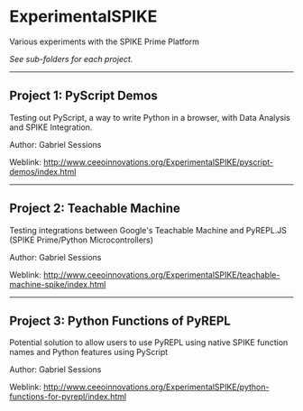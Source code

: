 # ExperimentalSPIKE
Various experiments with the SPIKE Prime Platform

*See sub-folders for each project.*

---
## Project 1: PyScript Demos

Testing out PyScript, a way to write Python in a browser, with Data Analysis and SPIKE Integration.

Author: Gabriel Sessions

Weblink: http://www.ceeoinnovations.org/ExperimentalSPIKE/pyscript-demos/index.html

---
## Project 2: Teachable Machine

Testing integrations between Google's Teachable Machine and PyREPL.JS (SPIKE Prime/Python Microcontrollers)

Author: Gabriel Sessions

Weblink: http://www.ceeoinnovations.org/ExperimentalSPIKE/teachable-machine-spike/index.html

---
## Project 3: Python Functions of PyREPL

Potential solution to allow users to use PyREPL using native SPIKE function names and Python features using PyScript

Author: Gabriel Sessions

Weblink: http://www.ceeoinnovations.org/ExperimentalSPIKE/python-functions-for-pyrepl/index.html